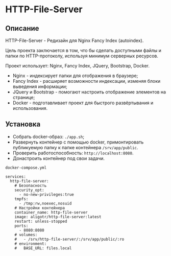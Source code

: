 # HTTP-File-Server

## Описание

HTTP-File-Server - Редизайн для Nginx Fancy Index (autoindex).

Цель проекта заключается в том, что бы сделать доступными файлы и папки по HTTP-протоколу, используя минимум серверных ресурсов.

Проект использует: Nginx, Fancy Index, JQuery, Bootstrap, Docker.

- Nginx - индексирует папки для отображения в браузере;
- Fancy Index - расширяет возможности индексации, изменяя блоки выведения информации;
- JQuery и Bootstrap - помогают настроить отображение элементов на странице;
- Docker - подготавливает проект для быстрого развёртывания и использования.

## Установка

- Собрать docker-образ: `./app.sh`;
- Развернуть контейнер с помощью docker, примонтировать публикуемую папку к папке контейнера `/srv/app/public`.
- Проверить работоспособность: `http://localhost:8080`.
- Донастроить контейнер под свои задачи.

`docker-compose.yml`

```
services:
  http-file-server:
    # Безопасность
    security_opt:
      - no-new-privileges:true
    tmpfs:
      - /tmp:rw,noexec,nosuid
    # Настройки контейнера
    container_name: http-file-server
    image: aligotr/http-file-server:latest
    restart: unless-stopped
    ports:
      - 8080:8080
    # volumes:
    #   - /srv/http-file-server/:/srv/app/public/:ro
    # environment:
    #   BASE_URL: files.local
```
